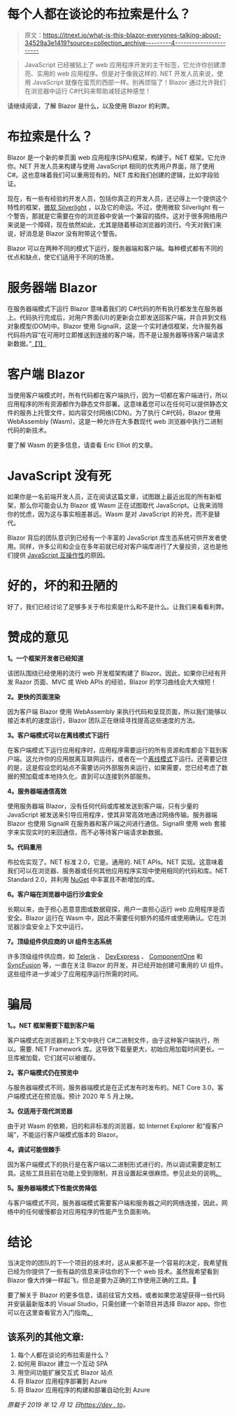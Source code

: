 # 每个人都在谈论的布拉索是什么？

> 原文：<https://itnext.io/what-is-this-blazor-everyones-talking-about-34529a3e1419?source=collection_archive---------4----------------------->

> JavaScript 已经被贴上了 web 应用程序开发的主干标签，它允许你创建漂亮、实用的 web 应用程序。但是对于像我这样的. NET 开发人员来说，使用 JavaScript 就像在蛮荒的西部一样。别再烦恼了！Blazor 通过允许我们在浏览器中运行 C#代码来帮助减轻这种感觉！

请继续阅读，了解 Blazor 是什么，以及使用 Blazor 的利弊。

# 布拉索是什么？

Blazor 是一个新的单页面 web 应用程序(SPA)框架，构建于。NET 框架。它允许你。NET 开发人员来构建与使用 JavaScript 相同的优秀用户界面，除了使用 C#。这也意味着我们可以重用现有的。NET 库和我们创建的逻辑，比如字段验证。

现在，有一些有经验的开发人员，包括你真正的开发人员，还记得上一个提供这个特性的框架，[微软 Silverlight](https://en.wikipedia.org/wiki/Microsoft_Silverlight) ，以及它的命运。不过，使用微软 Silverlight 有一个警告，那就是它需要在你的浏览器中安装一个兼容的插件。这对于很多网络用户来说是一个障碍，现在依然如此，尤其是随着移动浏览器的流行。今天对我们来说，好消息是 Blazor 没有附带这个警告。

Blazor 可以在两种不同的模式下运行，服务器端和客户端。每种模式都有不同的优点和缺点，使它们适用于不同的场景。

# 服务器端 Blazor

在服务器端模式下运行 Blazor 意味着我们的 C#代码的所有执行都发生在服务器上。代码执行完成后，对用户界面(UI)的更新会立即发送回客户端，并合并到文档对象模型(DOM)中。Blazor 使用 SignalR，这是一个实时通信框架，允许服务器代码将内容“在可用时立即推送到连接的客户端，而不是让服务器等待客户端请求新数据。”[【1】](https://docs.microsoft.com/en-us/aspnet/signalr/overview/getting-started/introduction-to-signalr#what-is-signalr)

# 客户端 Blazor

当使用客户端模式时，所有代码都在客户端执行，因为一切都在客户端进行，所以应用程序的所有资源都作为静态文件部署。这意味着您可以在任何可以提供静态文件的服务上托管文件，如内容交付网络(CDN)。为了执行 C#代码，Blazor 使用 WebAssembly (Wasm)，这是一种允许在大多数现代 web 浏览器中执行二进制代码的新技术。

要了解 Wasm 的更多信息，请查看 Eric Elliot 的文章。

# JavaScript 没有死

如果你是一名前端开发人员，正在阅读这篇文章，试图跟上最近出现的所有新框架，那么你可能会认为 Blazor 或 Wasm 正在试图取代 JavaScript。让我来消除你的忧虑，因为这与事实相差甚远。Wasm 是对 JavaScript 的补充，而不是替代。

Blazor 背后的团队意识到已经有一个丰富的 JavaScript 库生态系统可供开发者使用。同样，许多公司和企业在多年前就已经对客户端库进行了大量投资，这也是他们提供 [JavaScript 互操作性](https://docs.microsoft.com/en-us/aspnet/core/blazor/?view=aspnetcore-3.1#javascript-interop)的原因。

# 好的，坏的和丑陋的

好了，我们已经讨论了足够多关于布拉索是什么和不是什么。让我们来看看利弊。

# 赞成的意见

**1。一个框架开发者已经知道**

该团队围绕已经使用的流行 web 开发框架构建了 Blazor。因此，如果你已经有开发 Razor 页面、MVC 或 Web APIs 的经验，Blazor 的学习曲线会大大缩短！

**2。更快的页面渲染**

因为客户端 Blazor 使用 WebAssembly 来执行代码和呈现页面，所以我们能够以接近本机的速度运行，Blazor 团队正在继续寻找提高这些速度的方法。

**3。客户端模式可以在离线模式下运行**

在客户端模式下运行应用程序时，应用程序需要运行的所有资源和库都会下载到客户端。这允许你的应用脱离互联网运行，或者在一个[离线模式](https://docs.microsoft.com/en-us/aspnet/core/blazor/hosting-models?view=aspnetcore-3.1#blazor-webassembly)下运行。还需要记住的是，这是假设您的站点不需要访问外部服务来运行，如果需要，您已经考虑了数据的预加载或本地持久化，直到可以连接到外部服务。

**4。服务器端通信高效**

使用服务器端 Blazor，没有任何代码或库被发送到客户端，只有少量的 JavaScript 被发送来引导应用程序，使其非常高效地通过网络传输。服务器端 Blazor 也使用 SignalR 在服务器和客户端之间进行通信。SignalR 使用 web 套接字来实现实时的来回通信，而不必等待客户端请求新数据。

**5。代码重用**

布拉佐实现了。NET 标准 2.0，它是。通用的. NET APIs。NET 实现。这意味着我们可以在浏览器、服务器或任何其他应用程序实现中使用相同的代码和库。NET Standard 2.0，并利用 [NuGet](https://www.nuget.org/) 中丰富且不断增加的库。

**6。客户端在浏览器中运行沙盒安全**

长期以来，由于担心恶意意图或数据窥探，用户一直担心运行 web 应用程序是否安全。Blazor 运行在 Wasm 中，因此不需要任何额外的插件或使用确认。它在浏览器沙盒安全上下文中运行。

**7。顶级组件供应商的 UI 组件生态系统**

许多顶级组件供应商，如 [Telerik](https://www.telerik.com/blazor-ui) 、 [DevExpress](https://www.devexpress.com/blazor/) 、 [ComponentOne](https://www.grapecity.com/componentone/blazor) 和 [SyncFusion](https://www.syncfusion.com/blazor-components) 等，一直在关注 Blazor 的开发，并已经开始创建可重用的 UI 组件。这些组件进一步减少了应用程序运行所需的时间。

# 骗局

**1。。NET 框架需要下载到客户端**

客户端模式在浏览器的上下文中执行 C#二进制文件，由于这种客户端执行，所以。需要. NET Framework 库。这导致下载量更大，初始应用加载时间更长。一旦库被加载，它们就可以被缓存。

**2。客户端模式仍在预览中**

与服务器端模式不同，服务器端模式是在正式发布时发布的。NET Core 3.0，客户端模式还在预览版。预计 2020 年 5 月上映。

**3。仅适用于现代浏览器**

由于对 Wasm 的依赖，旧的和非标准的浏览器，如 Internet Explorer 和“瘦客户端”，不能运行客户端模式版本的 Blazor。

**4。调试可能很棘手**

因为客户端模式下的执行是在客户端以二进制形式进行的，所以调试需要定制工具。这些工具目前在功能上受到限制，并且设置起来很麻烦。参见此处的说明[。](https://docs.microsoft.com/en-us/aspnet/core/blazor/debug?view=aspnetcore-3.0)

**5。服务器端模式下性能优势降低**

与客户端模式不同，服务器端模式需要客户端和服务器之间的网络连接，因此，网络中的任何缓慢都会对应用程序的性能产生负面影响。

# 结论

当决定你的团队的下一个项目的技术时，这从来都不是一个容易的决定，我希望我已经为你提供了一些有益的信息来评估你的下一个 web 技术。虽然我希望看到 Blazor 像大炸弹一样起飞，但总是要为正确的工作使用正确的工具。🙂

要了解关于 Blazor 的更多信息，请前往官方文档，或者如果您渴望获得一些代码并安装最新版本的 Visual Studio，只需创建一个新项目并选择 Blazor app。你也可以在这里查看官方入门指南[。](https://docs.microsoft.com/en-us/aspnet/core/blazor/get-started)

## 该系列的其他文章:

1.  每个人都在谈论的布拉索是什么？
2.  如何用 Blazor 建立一个互动 SPA
3.  用空间功能扩展交互式 Blazor 站点
4.  将 Blazor 应用程序部署到 Azure
5.  将 Blazor 应用程序的构建和部署自动化到 Azure

*原载于 2019 年 12 月 12 日*[*https://dev . to*](https://dev.to/onyxprime/what-is-this-blazor-everyone-s-talking-about-25mf/)*。*